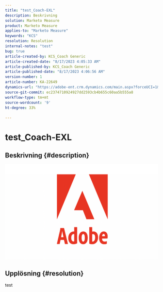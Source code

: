 ```yaml
---
title: "test_Coach-EXL"
description: Beskrivning
solution: Marketo Measure
product: Marketo Measure
applies-to: "Marketo Measure"
keywords: "KCS"
resolution: Resolution
internal-notes: "test"
bug: true
article-created-by: KCS_Coach Generic
article-created-date: "8/17/2023 4:05:33 AM"
article-published-by: KCS_Coach Generic
article-published-date: "8/17/2023 4:06:56 AM"
version-number: 1
article-number: KA-22649
dynamics-url: "https://adobe-ent.crm.dynamics.com/main.aspx?forceUCI=1&pagetype=entityrecord&etn=knowledgearticle&id=42b88d49-b33c-ee11-bdf4-6045bd006079"
source-git-commit: ec2374710924927dd2593cb4b655c60aa5b555a8
workflow-type: tm+mt
source-wordcount: '9'
ht-degree: 33%

---
```


# test_Coach-EXL

## Beskrivning {#description}

![](assets/___50602d7c-b33c-ee11-bdf4-6045bd006079___.png)

## Upplösning {#resolution}


test

